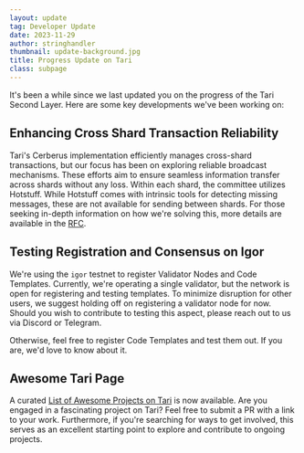```yaml
---
layout: update
tag: Developer Update
date: 2023-11-29
author: stringhandler   
thumbnail: update-background.jpg
title: Progress Update on Tari
class: subpage
---
```


It's been a while since we last updated you on the progress of the Tari Second Layer. Here are some key developments
we've been working on:

## Enhancing Cross Shard Transaction Reliability
 

Tari's Cerberus implementation efficiently manages cross-shard transactions, but our focus has been on exploring
reliable broadcast mechanisms. These efforts aim to ensure seamless information transfer across shards without any loss.
Within each shard, the committee utilizes Hotstuff. While Hotstuff comes with intrinsic tools for detecting missing
messages, these are not available for
sending between shards. For those seeking in-depth information on how we're solving this, more details are available in
the [RFC](https://github.com/tari-project/rfcs/pull/112).

## Testing Registration and Consensus on Igor

We're using the `igor` testnet to register Validator Nodes and Code Templates. Currently, we're operating a single
validator, but the network is open for registering and testing templates. To minimize disruption for other users, we
suggest holding off on registering a validator node for now. Should you wish to contribute to testing this aspect,
please reach out to us via Discord or Telegram.

Otherwise, feel free to register Code Templates and test them out. If you are, we'd love to know about it.

## Awesome Tari Page

A curated [List of Awesome Projects on Tari](https://github.com/tari-project/awesome-tari)  is now available. Are you
engaged in a fascinating project on Tari? Feel free to submit a PR with a link to your work. Furthermore, if you're
searching for ways to get involved, this serves as an excellent starting point to explore and contribute to ongoing
projects.

